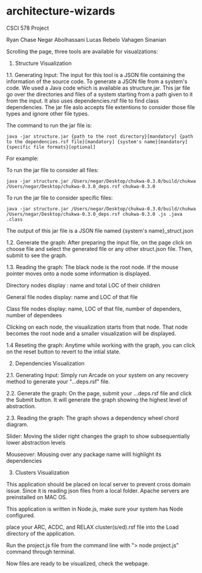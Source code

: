 # architecture-wizards
CSCI 578 Project

Ryan Chase
Negar Abolhassani
Lucas Rebelo
Vahagen Sinanian

Scrolling the page, three tools are available for visualzations:

1. Structure Visualization

1.1. Generating Input: The input for this tool is a JSON file containing the information of the source code. To generate a JSON file from a system's code. We used a Java code which is available as structure.jar. This jar file go over the directories and files of a system starting from a path given to it from the input. It also uses dependencies.rsf file to find class dependencies. The jar file aslo accepts file extentions to consider those file types and ignore other file types. 

The command to run the jar file is:

	java -jar structure.jar {path to the root directory}[mandatory] {path to the dependencies.rsf file}[mandatory] {system's name}[mandatory] {specific file formats}[optional]

For example:

To run the jar file to consider all files: 

	java -jar structure.jar /Users/negar/Desktop/chukwa-0.3.0/build/chukwa /Users/negar/Desktop/chukwa-0.3.0_deps.rsf chukwa-0.3.0 

To run the jar file to consider specific files: 

	java -jar structure.jar /Users/negar/Desktop/chukwa-0.3.0/build/chukwa /Users/negar/Desktop/chukwa-0.3.0_deps.rsf chukwa-0.3.0 .js .java .class

The output of this jar file is a JSON file named {system's name}_struct.json

1.2. Generate the graph: After preparing the input file, on the page click on choose file and select the generated file or any other struct.json file. Then, submit to see the graph. 

1.3. Reading the graph: The black node is the root node. If the mouse pointer moves onto a node some information is displayed.

Directory nodes display : name and total LOC of their children

General file nodes display: name and LOC of that file 

Class file nodes display: name, LOC of that file, number of dependers, number of dependees

Clicking on each node, the visualization starts from that node. That node becomes the root node and a smaller visualization will be displayed.

1.4 Reseting the graph: Anytime while working with the graph, you can click on the reset button to revert to the intial state.

2. Dependencies Visualization

2.1. Generating Input: Simply run Arcade on your system on any recovery method to generate your "...deps.rsf" file.
    
2.2. Generate the graph: On the page, submit your ...deps.rsf file and click the Submit button. It will generate the graph showing the highest level of abstraction.

2.3. Reading the graph: The graph shows a dependency wheel chord diagram.

Slider: Moving the slider right changes the graph to show subsequentially lower abstraction levels

Mouseover: Mousing over any package name willl highlight its dependencies

3. Clusters Visualization

This application should be placed on local server to prevent cross domain issue. Since it is reading json files from a local folder. Apache servers are preinstalled on MAC OS.

This application is written in Node.js, make sure your system has Node configured.

place your ARC, ACDC, and RELAX cluster(s/ed).rsf file into the Load directory of the application.

Run the project.js file from the command line with  "> node project.js" command through terminal.

Now files are ready to be visualized, check the webpage.
